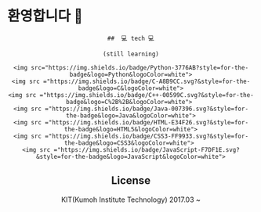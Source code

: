 ### <h1>환영합니다 👋</h1>

<!--
**rope1822/rope1822** is a ✨ _special_ ✨ repository because its `README.md` (this file) appears on your GitHub profile.

Here are some ideas to get you started:

- 🔭 I’m currently working on ...
- 🌱 I’m currently learning ...
- 👯 I’m looking to collaborate on ...
- 🤔 I’m looking for help with ...
- 💬 Ask me about ...
- 📫 How to reach me: ...
- 😄 Pronouns: ...
- ⚡ Fun fact: ...
-->


<div align="center">

    ##  💻 tech 💻

    (still learning)

    <img src="https://img.shields.io/badge/Python-3776AB?style=for-the-badge&logo=Python&logoColor=white">
    <img src ="https://img.shields.io/badge/C-A8B9CC.svg?&style=for-the-badge&logo=C&logoColor=white">
    <img src ="https://img.shields.io/badge/C++-00599C.svg?&style=for-the-badge&logo=C%2B%2B&logoColor=white"> 
    <img src ="https://img.shields.io/badge/Java-007396.svg?&style=for-the-badge&logo=Java&logoColor=white">
    <img src ="https://img.shields.io/badge/HTML-E34F26.svg?&style=for-the-badge&logo=HTML5&logoColor=white">
    <img src ="https://img.shields.io/badge/CSS3-FF9933.svg?&style=for-the-badge&logo=CSS3&logoColor=white"> 
    <img src ="https://img.shields.io/badge/JavaScript-F7DF1E.svg?&style=for-the-badge&logo=JavaScript&logoColor=white">

## License

KIT(Kumoh Institute Technology) 2017.03 ~
</div>
